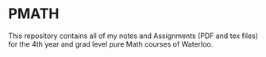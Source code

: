 # PMATH
This repository contains all of my notes and Assignments (PDF and tex files) for the 4th year and grad level pure Math courses of Waterloo.
